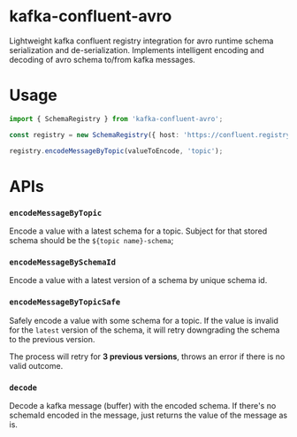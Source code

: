 # kafka-confluent-avro

Lightweight kafka confluent registry integration for avro runtime schema serialization and de-serialization. Implements intelligent encoding and decoding of avro schema to/from kafka messages.

# Usage

```ts
import { SchemaRegistry } from 'kafka-confluent-avro';

const registry = new SchemaRegistry({ host: 'https://confluent.registry:8081' });

registry.encodeMessageByTopic(valueToEncode, 'topic');
```

# APIs

### `encodeMessageByTopic`

Encode a value with a latest schema for a topic. Subject for that stored schema should be the `${topic name}-schema`;

### `encodeMessageBySchemaId`

Encode a value with a latest version of a schema by unique schema id.

### `encodeMessageByTopicSafe`

Safely encode a value with some schema for a topic. If the value is invalid for the `latest` version of the schema, it will retry downgrading the schema to the previous version.

The process will retry for **3 previous versions**, throws an error if there is no valid outcome.

### `decode`

Decode a kafka message (buffer) with the encoded schema. If there's no schemaId encoded in the message, just returns the value of the message as is.
